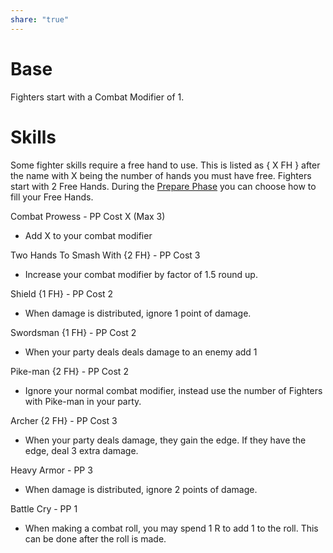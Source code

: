 ```yaml
---
share: "true"
---
```



# Base

Fighters start with a Combat Modifier of 1.
# Skills

Some fighter skills require a free hand to use.  This is listed as { X FH } after the name with X being the number of hands you must have free. Fighters start with 2 Free Hands. During the [Prepare Phase](./Prepare%20Phase.md) you can choose how to fill your Free Hands.

Combat Prowess - PP Cost X (Max 3)
- Add X to your combat modifier

Two Hands To Smash With {2 FH} - PP Cost 3 
- Increase your combat modifier by factor of 1.5 round up.

Shield {1 FH} - PP Cost 2
- When damage is distributed, ignore 1 point of damage.

Swordsman {1 FH} - PP Cost 2
- When your party deals deals damage to an enemy add 1

Pike-man {2 FH} - PP Cost 2
- Ignore your normal combat modifier, instead use the number of Fighters with Pike-man in your party.

Archer {2 FH} - PP Cost 3
- When your party deals damage, they gain the edge. If they have the edge, deal 3 extra damage.

Heavy Armor - PP 3
- When damage is distributed, ignore 2 points of damage.

Battle Cry - PP 1
- When making a combat roll, you may spend 1 R to add 1 to the roll. This can be done after the roll is made.